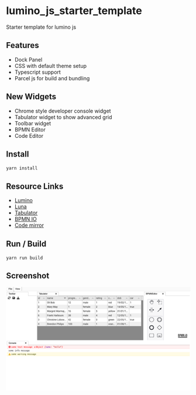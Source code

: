 # lumino_js_starter_template

Starter template for lumino js

## Features
 - Dock Panel
 - CSS with default theme setup
 - Typescript support
 - Parcel js for build and bundling

## New Widgets
 - Chrome style developer console widget
 - Tabulator widget to show advanced grid
 - Toolbar widget
 - BPMN Editor
 - Code Editor
  
## Install
```
yarn install 
```
## Resource Links

 - [Lumino](https://github.com/jupyterlab/lumino)
 - [Luna](https://luna.liriliri.io/?path=/story/console--console)
 - [Tabulator](https://tabulator.info/)
 - [BPMN IO](https://bpmn.io/)
 - [Code mirror](https://codemirror.net/)
  
## Run / Build
```
yarn run build
```

## Screenshot

![alt text](https://raw.githubusercontent.com/vivekg13186/lumino_js_starter_template/master/screenshot.png)
